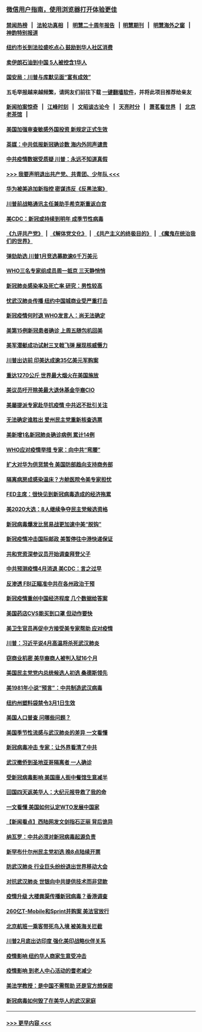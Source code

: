 ### [微信用户指南，使用浏览器打开体验更佳](https://github.com/gfw-breaker/banned-news1/blob/master/indexes/wechat-guide.md?t=0)
#### [禁闻热榜](热点新闻.md?t=0)  &nbsp;&nbsp;|&nbsp;&nbsp; [法轮功真相](https://github.com/gfw-breaker/truth/blob/master/README.md?t=0) &nbsp;&nbsp;|&nbsp;&nbsp; [明慧二十周年报告](https://github.com/gfw-breaker/mh-reports/blob/master/README.md?t=0) &nbsp;&nbsp;|&nbsp;&nbsp;[明慧期刊](https://github.com/gfw-breaker/mh-qikan) &nbsp;&nbsp;|&nbsp;&nbsp; [明慧海外之窗](https://github.com/gfw-breaker/mh-news/blob/master/README.md?t=0) &nbsp;&nbsp;|&nbsp;&nbsp; [神韵特别报道](https://github.com/gfw-breaker/mh-news/blob/master/shenyun.md?t=0)
#### [纽约市长到法拉盛吃点心  鼓励到华人社区消费](../pages/nsc412/n11868197.md?t=02142011) 
#### [卖伊朗石油到中国  5人被控含1华人](../pages/nsc412/n11867988.md?t=02142011) 
#### [国安局：川普与库默见面“富有成效”](../pages/nsc412/n11867976.md?t=02142011) 
#### 五毛举报越来越频繁，请网友们前往下载 [一键翻墙软件](https://github.com/gfw-breaker/ssr-accounts)，并将此项目推荐给亲友
#### [新闻拍案惊奇](https://github.com/gfw-breaker/banned-news1/blob/master/pages/link4.md) &nbsp;&nbsp;|&nbsp;&nbsp; [江峰时刻](https://github.com/gfw-breaker/banned-news1/blob/master/pages/link4.md) &nbsp;&nbsp;|&nbsp;&nbsp; [文昭谈古论今](https://github.com/gfw-breaker/banned-news1/blob/master/pages/link4.md) &nbsp;&nbsp;|&nbsp;&nbsp; [天亮时分](https://github.com/gfw-breaker/banned-news1/blob/master/pages/link4.md) &nbsp;&nbsp;|&nbsp;&nbsp; [萧茗看世界](https://github.com/gfw-breaker/banned-news1/blob/master/pages/link4.md) &nbsp;&nbsp;|&nbsp;&nbsp; [北京老茶馆](https://github.com/gfw-breaker/banned-news1/blob/master/pages/link4.md) &nbsp;&nbsp;|&nbsp;&nbsp; 
#### [美国加强审查敏感外国投资 新规定正式生效](../pages/nsc412/n11868041.md?t=02142011) 
#### [英媒：中共低报新冠确诊数 海内外同声谴责](../pages/nsc412/n11867421.md?t=02142011) 
#### [中共疫情数据受质疑 川普：永远不知道真假](../pages/nsc412/n11867195.md?t=02142011) 
#### [>>> 我要声明退出共产党、共青团、少年队 <<<](https://github.com/begood0513/goodnews/blob/master/quit/letter.md) 
#### [华为被美追加新指控 密谋违反《反黑法案》](../pages/nsc412/n11867191.md?t=02142011) 
#### [川普前战略通讯主任兼助手希克斯重返白宫](../pages/nsc412/n11867104.md?t=02142011) 
#### [美CDC：新冠或持续到明年 成季节性病毒](../pages/nsc412/n11867279.md?t=02142011) 
#### [《九评共产党》](https://github.com/begood0513/9ping.md/blob/master/README.md) &nbsp;|&nbsp; [《解体党文化》](../../../../jtdwh.md/blob/master/README.md)  &nbsp;|&nbsp; [《共产主义的终极目的》](../../../../gczydzjmd.md/blob/master/README.md) &nbsp;|&nbsp; [《魔鬼在统治我们的世界》](../../../../mgztzwmdsj.md/blob/master/README.md) 
#### [弹劾助选 川普1月竞选募款逾6千万美元](../pages/nsc412/n11866950.md?t=02142011) 
#### [WHO三名专家组成员周一抵京 三天静悄悄](../pages/nsc412/n11866947.md?t=02142011) 
#### [新冠肺炎感染率及死亡率 研究：男性较高](../pages/nsc412/n11866956.md?t=02142011) 
#### [忧武汉肺炎传播 纽约中国城商业受严重打击](../pages/nsc412/n11866902.md?t=02142011) 
#### [新冠疫情何时退 WHO发言人：尚无法确定](../pages/nsc412/n11866864.md?t=02142011) 
#### [美第15例新冠患者确诊 上周五随包机回美](../pages/nsc412/n11866852.md?t=02142011) 
#### [美军潜艇成功试射三叉戟飞弹 展现核威慑力](../pages/nsc412/n11866046.md?t=02142011) 
#### [川普出访前 印美达成逾35亿美元军购案](../pages/nsc412/n11865444.md?t=02142011) 
#### [重达1270公斤 世界最大烟火在美国施放](../pages/nsc412/n11865198.md?t=02142011) 
#### [美议员吁开除美最大退休基金华裔CIO](../pages/nsc412/n11865230.md?t=02142011) 
#### [美屡提派专家赴华抗疫情 中共迟不批引关注](../pages/nsc412/n11864719.md?t=02142011) 
#### [无法确定谁胜出 爱州民主党重新核查选票](../pages/nsc412/n11864830.md?t=02142011) 
#### [美新增1名新冠肺炎确诊病例 累计14例](../pages/nsc412/n11864893.md?t=02142011) 
#### [WHO应对疫情举措 专家：向中共“弯腰”](../pages/nsc412/n11864727.md?t=02142011) 
#### [扩大对华为供货禁令 美国防部趋向支持商务部](../pages/nsc412/n11864773.md?t=02142011) 
#### [隔离病房成感染温床？方舱医院令美专家担忧](../pages/nsc412/n11864575.md?t=02142011) 
#### [FED主席：很快见到新冠病毒造成的经济拖累](../pages/nsc412/n11864507.md?t=02142011) 
#### [美2020大选：8人继续争夺民主党候选资格](../pages/nsc412/n11864327.md?t=02142011) 
#### [新冠病毒爆发比贸易战更加速中美“脱钩”](../pages/nsc412/n11864470.md?t=02142011) 
#### [新冠疫情冲击国际邮政 美暂停往中港快递保证](../pages/nsc412/n11864207.md?t=02142011) 
#### [共和党资深参议员开始调查拜登父子](../pages/nsc412/n11863984.md?t=02142011) 
#### [中共预测疫情4月消退 美CDC：言之过早](../pages/nsc412/n11864310.md?t=02142011) 
#### [反渗透 FBI正瞄准中共在各州政治干预](../pages/nsc412/n11864300.md?t=02142011) 
#### [新冠疫情重创中国经济程度 几个数据给答案](../pages/nsc412/n11864203.md?t=02142011) 
#### [美国药店CVS能买到口罩 但动作要快](../pages/nsc412/n11862438.md?t=02142011) 
#### [美卫生官员再促中方接受美专家帮助 应对疫情](../pages/nsc412/n11864043.md?t=02142011) 
#### [川普：习近平说4月高温将杀死武汉肺炎](../pages/nsc412/n11860814.md?t=02142011) 
#### [窃商业机密 美华裔商人被判入狱16个月](../pages/nsc412/n11863911.md?t=02142011) 
#### [美国民主党党内总统候选人初选 桑德斯领先](../pages/nsc412/n11863475.md?t=02142011) 
#### [美1981年小说“预言”：中共制造武汉病毒](../pages/nsc412/n11863306.md?t=02142011) 
#### [纽约州塑料袋禁令3月1日生效](../pages/nsc412/n11862832.md?t=02142011) 
#### [美国人口普查  问哪些问题？](../pages/nsc412/n11862808.md?t=02142011) 
#### [美国季节性流感与武汉肺炎的差异 一文看懂](../pages/nsc412/n11862428.md?t=02142011) 
#### [新冠病毒冲击 专家：让外界看清了中共](../pages/nsc412/n11862280.md?t=02142011) 
#### [武汉撤侨到圣地亚哥隔离者 一人确诊](../pages/nsc412/n11862460.md?t=02142011) 
#### [受新冠病毒影响 美国唐人街中餐馆生意减半](../pages/nsc412/n11861940.md?t=02142011) 
#### [回国四天返美华人：大纪元报导救了我的命](../pages/nsc412/n11862181.md?t=02142011) 
#### [一文看懂 美国如何认定WTO发展中国家](../pages/nsc412/n11862051.md?t=02142011) 
#### [【新闻看点】西陆网发文剑指石正丽 背后诡异](../pages/nsc412/n11861792.md?t=02142011) 
#### [纳瓦罗：中共必须对新冠病毒起源负责](../pages/nsc412/n11861810.md?t=02142011) 
#### [新罕布什尔州民主党初选 晚8点陆续开票](../pages/nsc412/n11861872.md?t=02142011) 
#### [防武汉肺炎 行业巨头纷纷退出世界移动大会](../pages/nsc412/n11861795.md?t=02142011) 
#### [对抗武汉肺炎 世银向中共提供技术而非贷款](../pages/nsc412/n11861652.md?t=02142011) 
#### [疫情升级 大楼粪渠传播新冠病毒？香港调查](../pages/nsc412/n11861556.md?t=02142011) 
#### [260亿T-Mobile和Sprint并购案 美法官放行](../pages/nsc412/n11861511.md?t=02142011) 
#### [北京航班一乘客带死鸟入境 被美海关拦截](../pages/nsc412/n11861317.md?t=02142011) 
#### [川普2月底出访印度 强化美印战略伙伴关系](../pages/nsc412/n11860557.md?t=02142011) 
#### [疫情影响  纽约华人商家生意受冲击](../pages/nsc412/n11860284.md?t=02142011) 
#### [疫情影响  到老人中心活动的耆老减少](../pages/nsc412/n11860199.md?t=02142011) 
#### [美法学教授：是中国不需帮助 还是官方想保密](../pages/nsc412/n11859492.md?t=02142011) 
#### [新冠病毒如何毁了在美华人的武汉家庭](../pages/nsc412/n11859524.md?t=02142011) 

----
#### [ >>> 更早内容 <<< ](../indexes/nsc412-earlier.md)
